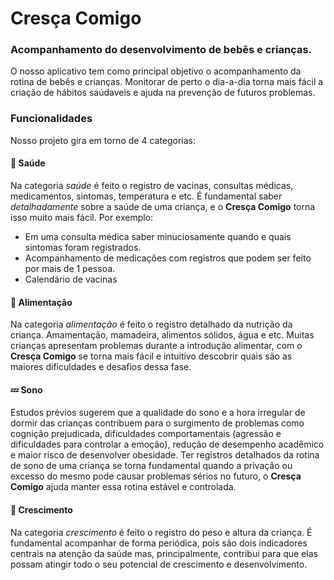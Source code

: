  # Cresça Comigo  

 ### Acompanhamento do desenvolvimento de bebês e crianças.
 O nosso aplicativo tem como principal objetivo o acompanhamento da rotina de bebês e crianças. Monitorar de perto o dia-a-dia torna mais fácil a criação de hábitos saúdaveis e ajuda na prevenção de futuros problemas.
 
### Funcionalidades 
Nosso projeto gira em torno de 4 categorias:

#### 💉 Saúde 
Na categoria _saúde_ é feito o registro de vacinas, consultas médicas, medicamentos, sintomas, temperatura e etc. É fundamental saber _detalhadamente_ sobre a saúde de uma criança, e o **Cresça Comigo** torna isso muito mais fácil. Por exemplo:
- Em uma consulta médica saber minuciosamente quando e quais sintomas foram registrados.
- Acompanhamento de medicações com registros que podem ser feito por mais de 1 pessoa.
- Calendário de vacinas

#### 🍼 Alimentação
Na categoria _alimentação_ é feito o registro detalhado da nutrição da criança. Amamentação, mamadeira, alimentos sólidos, água e etc. Muitas crianças apresentam problemas durante a introdução alimentar, com o **Cresça Comigo** se torna mais fácil e intuitivo descobrir quais são as maiores dificuldades e desafios dessa fase. 

#### 💤 Sono 
Estudos prévios sugerem que a qualidade do sono e a hora irregular de dormir das crianças contribuem para o surgimento de problemas como cognição prejudicada, dificuldades comportamentais (agressão e dificuldades para controlar a emoção), redução de desempenho acadêmico e maior risco de desenvolver obesidade. Ter registros detalhados da rotina de sono de uma criança se torna fundamental quando a privação ou excesso do mesmo pode causar problemas sérios no futuro, o **Cresça Comigo** ajuda manter essa rotina estável e controlada.

#### 📏 Crescimento 
Na categoria _crescimento_ é feito o registro do peso e altura da criança. É fundamental acompanhar de forma periódica, pois são dois indicadores centrais na atenção da saúde mas, principalmente, contribui para que elas possam atingir todo o seu potencial de crescimento e desenvolvimento. 
